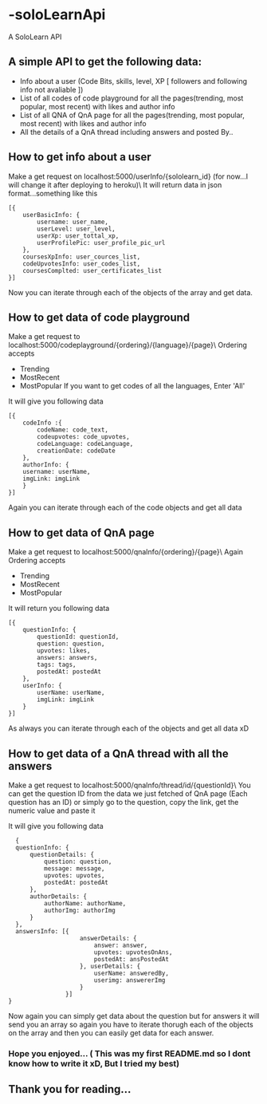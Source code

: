 # -soloLearnApi
A SoloLearn API

## A simple API to get the following data: 

* Info about a user (Code Bits, skills, level, XP [ followers and following info not avaliable ])
* List of all codes of code playground for all the pages(trending, most popular, most recent) with likes and author info
* List of all QNA of QnA page for all the pages(trending, most popular, most recent) with likes and author info
* All the details of a QnA thread including answers and posted By..


## How to get info about a user

Make a get request on localhost:5000/userInfo/{sololearn_id} (for now...I will change it after deploying to heroku)\\
It will return data in json format...something like this

```
[{
    userBasicInfo: {
        username: user_name,
        userLevel: user_level,
        userXp: user_tottal_xp,
        userProfilePic: user_profile_pic_url
    },
    coursesXpInfo: user_cources_list,
    codeUpvotesInfo: user_codes_list,
    coursesComplted: user_certificates_list 
}]
```

Now you can iterate through each of the objects of the array and get data.

## How to get data of code playground 

Make a get request to localhost:5000/codeplayground/{ordering}/{language}/{page}\\
Ordering accepts 
* Trending 
* MostRecent
* MostPopular
If you want to get codes of all the languages, Enter 'All'

It will give you following data

```
[{
    codeInfo :{ 
        codeName: code_text,
        codeupvotes: code_upvotes,
        codeLanguage: codeLanguage,
        creationDate: codeDate
    },
    authorInfo: {
    username: userName,
    imgLink: imgLink
    }
}]
```

Again you can iterate through each of the code objects and get all data

## How to get data of QnA page

Make a get request to localhost:5000/qnaInfo/{ordering}/{page}\\
Again Ordering accepts 
* Trending 
* MostRecent
* MostPopular

It will return you following data

```
[{
    questionInfo: {
        questionId: questionId,
        question: question,
        upvotes: likes,
        answers: answers,
        tags: tags,
        postedAt: postedAt
    },
    userInfo: {
        userName: userName,
        imgLink: imgLink
    }
}]
```

As always you can iterate through each of the objects and get all data xD

## How to get data of a QnA thread with all the answers

Make a get request to localhost:5000/qnaInfo/thread/id/{questionId}\\
You can get the question ID from the data we just fetched of QnA page (Each question has an ID) or simply go to the question, copy the link, get the numeric value and paste it

It will give you following data

```
  {
  questionInfo: {
      questionDetails: {
          question: question,
          message: message,
          upvotes: upvotes,
          postedAt: postedAt
      }, 
      authorDetails: {
          authorName: authorName,
          authorImg: authorImg
      }
  },
  answersInfo: [{
                    answerDetails: {
                        answer: answer,
                        upvotes: upvotesOnAns,
                        postedAt: ansPostedAt
                    }, userDetails: {
                        userName: answeredBy,
                        userimg: answererImg
                    }
                }]
}
```

Now again you can simply get data about the question but for answers it will send you an array so again you have to iterate thorugh each of the objects on the array and then you can easily get data for each answer.

### Hope you enjoyed... ( This was my first README.md so I dont know how to write it xD, But I tried my best)

## Thank you for reading...
